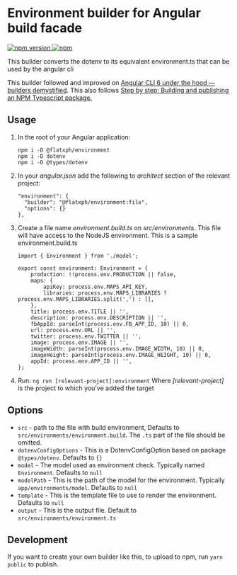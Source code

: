 # Environment builder for Angular build facade
[![npm version](https://img.shields.io/npm/v/@flatxph/environment.svg) ![npm](https://img.shields.io/npm/dm/@flatxph/environment.svg)](https://www.npmjs.com/package/@flatxph/environment)  

This builder converts the dotenv to its equivalent environment.ts that can be used by the angular cli

This builder followed and improved on [Angular CLI 6 under the hood — builders demystified](https://medium.com/@meltedspark/angular-cli-6-under-the-hood-builders-demystified-f0690ebcf01).
This also follows [Step by step: Building and publishing an NPM Typescript package.](https://itnext.io/step-by-step-building-and-publishing-an-npm-typescript-package-44fe7164964c)
## Usage

  1. In the root of your Angular application:
        ```
        npm i -D @flatxph/environment
        npm i -D dotenv
        npm i -D @types/dotenv
        ```
  2. In your _angular.json_ add the following to _architect_ section of the relevant project:
        ```
        "environment": {
          "builder": "@flatxph/environment:file",
          "options": {}
        },
        ```
  3. Create a file name _environment.build.ts_ on _src/environments_. This file will have access to the NodeJS environment.
        This is a sample environment.build.ts
        ```
        import { Environment } from './model';

        export const environment: Environment = {
            production: !!process.env.PRODUCTION || false,
            maps: {
                apiKey: process.env.MAPS_API_KEY,
                libraries: process.env.MAPS_LIBRARIES ? process.env.MAPS_LIBRARIES.split(',') : [],
            },
            title: process.env.TITLE || '',
            description: process.env.DESCRIPTION || '',
            fbAppId: parseInt(process.env.FB_APP_ID, 10) || 0,
            url: process.env.URL || '',
            twitter: process.env.TWITTER || '',
            image: process.env.IMAGE || '',
            imageWidth: parseInt(process.env.IMAGE_WIDTH, 10) || 0,
            imageHeight: parseInt(process.env.IMAGE_HEIGHT, 10) || 0,
            appId: process.env.APP_ID || '',
        };
        ```
  4. Run: `ng run [relevant-project]:environment`
     Where _[relevant-project]_ is the project to which you've added the target 

## Options

 - `src` - path to the file with build environment, Defaults to `src/environments/environment.build`. The `.ts` part of the file should be omitted.
 - `dotenvConfigOptions` - This is a DotenvConfigOption based on package `@types/dotenv`. Defaults to `{}`
 - `model` - The model used as environment check. Typically named `Environment`. Defaults to `null`
 - `modelPath` - This is the path of the model for the environment. Typically `app/environments/model`. Defaults to `null`
 - `template` - This is the template file to use to render the environment. Defaults to `null`
 - `output` - This is the output file. Default to `src/environments/environment.ts`

## Development

If you want to create your own builder like this, to upload to npm, run `yarn public` to publish.

